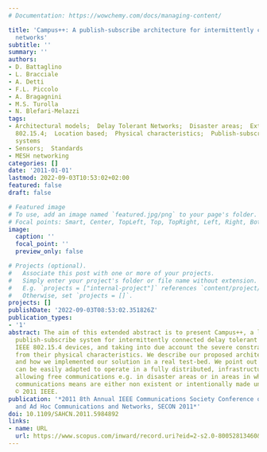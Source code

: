 ```yaml
---
# Documentation: https://wowchemy.com/docs/managing-content/

title: 'Campus++: A publish-subscribe architecture for intermittently connected 802.15.4
  networks'
subtitle: ''
summary: ''
authors:
- D. Battaglino
- L. Bracciale
- A. Detti
- F.L. Piccolo
- A. Bragagnini
- M.S. Turolla
- N. Blefari-Melazzi
tags:
- Architectural models;  Delay Tolerant Networks;  Disaster areas;  Extended abstracts;  IEEE
  802.15.4;  Location based;  Physical characteristics;  Publish-subscribe;  Publish-subscribe
  systems
- Sensors;  Standards
- MESH networking
categories: []
date: '2011-01-01'
lastmod: 2022-09-03T10:53:02+02:00
featured: false
draft: false

# Featured image
# To use, add an image named `featured.jpg/png` to your page's folder.
# Focal points: Smart, Center, TopLeft, Top, TopRight, Left, Right, BottomLeft, Bottom, BottomRight.
image:
  caption: ''
  focal_point: ''
  preview_only: false

# Projects (optional).
#   Associate this post with one or more of your projects.
#   Simply enter your project's folder or file name without extension.
#   E.g. `projects = ["internal-project"]` references `content/project/deep-learning/index.md`.
#   Otherwise, set `projects = []`.
projects: []
publishDate: '2022-09-03T08:53:02.351826Z'
publication_types:
- '1'
abstract: The aim of this extended abstract is to present Campus++, a location-based
  publish-subscribe system for intermittently connected delay tolerant networks, exploiting
  IEEE 802.15.4 devices, and taking into due account the severe constraints deriving
  from their physical characteristics. We describe our proposed architectural model
  and how we implemented our solution in a real test-bed. We point out that our system
  can be easily adapted to operate in a fully distributed, infrastructure-less way,
  allowing free communications e.g. in disaster areas or in areas in which \"usual\"
  communications means are either non existent or intentionally made unavailable.
  © 2011 IEEE.
publication: '*2011 8th Annual IEEE Communications Society Conference on Sensor, Mesh
  and Ad Hoc Communications and Networks, SECON 2011*'
doi: 10.1109/SAHCN.2011.5984892
links:
- name: URL
  url: https://www.scopus.com/inward/record.uri?eid=2-s2.0-80052813460&doi=10.1109%2fSAHCN.2011.5984892&partnerID=40&md5=b8a7fc47b406f1645c8587829309d7b3
---
```

